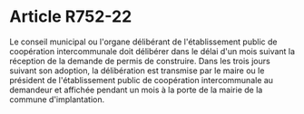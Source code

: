 # Article R752-22

Le conseil municipal ou l'organe délibérant de l'établissement public de coopération intercommunale doit délibérer dans le délai d'un mois suivant la réception de la demande de permis de construire. Dans les trois jours suivant son adoption, la délibération est transmise par le maire ou le président de l'établissement public de coopération intercommunale au demandeur et affichée pendant un mois à la porte de la mairie de la commune d'implantation.
